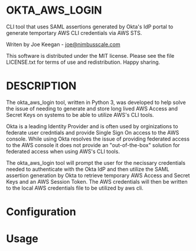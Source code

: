 # OKTA_AWS_LOGIN
CLI tool that uses SAML assertions generated by Okta's IdP portal to generate temportary AWS CLI credentials via AWS STS.

Writen by Joe Keegan - <joe@nimbusscale.com>

This software is distributed under the MIT license. Please see the file LICENSE.txt for terms of use and redistribution. 
Happy sharing.

# DESCRIPTION
The okta_aws_login tool, written in Python 3, was developed to help solve the issue of needing to generate and store long lived AWS Access and Secret Keys on systems to be able to utilize AWS's CLI tools.

Okta is a leading Identity Provider and is often used by orginizations to federate user credntials and provide Single Sign On access to the AWS console. While using Okta resolves the issue of providing federated access to the AWS console it does not provide an "out-of-the-box" solution for federated access when using AWS's CLI tools.

The okta_aws_login tool will prompt the user for the necissary credentials needed to authenticate with the Okta IdP and
then utilize the SAML assertion generation by Okta to retrieve temporary AWS Access and Secret Keys and an AWS Session Token. The AWS credentials will then be written to the local AWS credentials file to be utilized by aws cli.

# Configuration


# Usage

